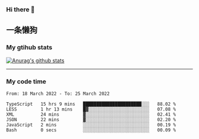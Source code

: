 ### Hi there 👋

## 一条懒狗
<!--
**kiss-me-quickly/kiss-me-quickly** is a ✨ _special_ ✨ repository because its `README.md` (this file) appears on your GitHub profile.

Here are some ideas to get you started:

- 🔭 I’m currently working on ...
- 🌱 I’m currently learning ...
- 👯 I’m looking to collaborate on ...
- 🤔 I’m looking for help with ...
- 💬 Ask me about ...
- 📫 How to reach me: ...
- 😄 Pronouns: ...
- ⚡ Fun fact: ...
-->


### My gtihub stats

[![Anurag's github stats](https://github-readme-stats.vercel.app/api?username=kiss-me-quickly)](https://github.com/anuraghazra/github-readme-stats)

***

### My code time

<!--START_SECTION:waka-->

```text
From: 18 March 2022 - To: 25 March 2022

TypeScript   15 hrs 9 mins   ██████████████████████░░░   88.02 %
LESS         1 hr 13 mins    █▓░░░░░░░░░░░░░░░░░░░░░░░   07.08 %
XML          24 mins         ▓░░░░░░░░░░░░░░░░░░░░░░░░   02.41 %
JSON         22 mins         ▓░░░░░░░░░░░░░░░░░░░░░░░░   02.20 %
JavaScript   2 mins          ░░░░░░░░░░░░░░░░░░░░░░░░░   00.19 %
Bash         0 secs          ░░░░░░░░░░░░░░░░░░░░░░░░░   00.09 %
```

<!--END_SECTION:waka-->
